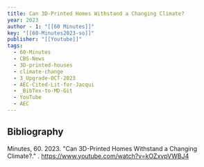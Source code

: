 ```yaml
---
title: Can 3D-Printed Homes Withstand a Changing Climate?
year: 2023
author - 1: "[[60 Minutes]]"
key: "[[60-Minutes2023-so]]"
publisher: "[[Youtube]]"
tags:
  - 60-Minutes
  - CBS-News
  - 3D-printed-houses
  - climate-change
  - 3_Upgrade-OCT-2023
  - AEC-Cited-Lit-for-Jacqui
  - _BibTex-to-MD-Git
  - YouTube
  - AEC
---
```


## Bibliography
Minutes, 60. 2023. "Can 3D-Printed Homes Withstand a Changing Climate?." . https://www.youtube.com/watch?v=kOZxvpVWBJ4